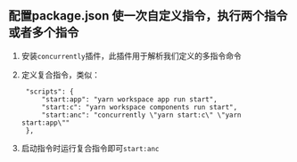 ## 配置package.json 使一次自定义指令，执行两个指令或者多个指令

1. 安装`concurrently`插件，此插件用于解析我们定义的多指令命令
2. 定义复合指令，类似：
	
		"scripts": {
			"start:app": "yarn workspace app run start",
			"start:c": "yarn workspace components run start",
			"start:anc": "concurrently \"yarn start:c\" \"yarn start:app\""
		},

3. 启动指令时运行复合指令即可`start:anc`